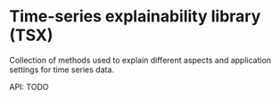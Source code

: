 # Time-series explainability library (TSX)
Collection of methods used to explain different aspects and application settings for time series data.

API: TODO
